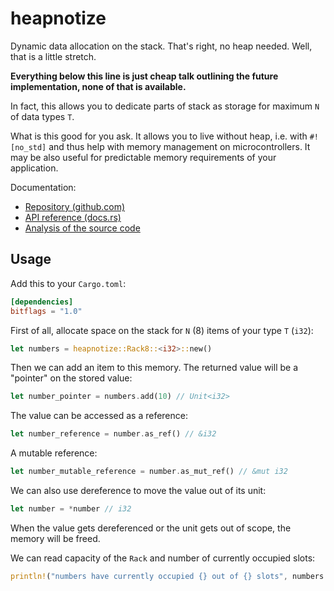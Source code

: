 # heapnotize

Dynamic data allocation on the stack. That's right, no heap needed. Well, that
is a little stretch.

**Everything below this line is just cheap talk outlining the future
implementation, none of that is available.**

In fact, this allows you to dedicate parts of stack as storage for maximum `N`
of data types `T`.

What is this good for you ask. It allows you to live without heap, i.e. with
`#![no_std]` and thus help with memory management on microcontrollers. It may be
also useful for predictable memory requirements of your application.

Documentation:

* [Repository (github.com)](https://github.com/zlosynth/heapnotize)
* [API reference (docs.rs)]()
* [Analysis of the source code]()

## Usage

Add this to your `Cargo.toml`:

``` toml
[dependencies]
bitflags = "1.0"
```

First of all, allocate space on the stack for `N` (8) items of your type `T`
(`i32`):

``` rust
let numbers = heapnotize::Rack8::<i32>::new()
```

Then we can add an item to this memory. The returned value will be a "pointer" on the stored value:

``` rust
let number_pointer = numbers.add(10) // Unit<i32>
```

The value can be accessed as a reference:

``` rust
let number_reference = number.as_ref() // &i32
```

A mutable reference:

``` rust
let number_mutable_reference = number.as_mut_ref() // &mut i32
```

We can also use dereference to move the value out of its unit:

``` rust
let number = *number // i32
```

When the value gets dereferenced or the unit gets out of scope, the memory will
be freed.

We can read capacity of the `Rack` and number of currently occupied slots:

``` rust
println!("numbers have currently occupied {} out of {} slots", numbers.used(), numbers.capacity())
```

